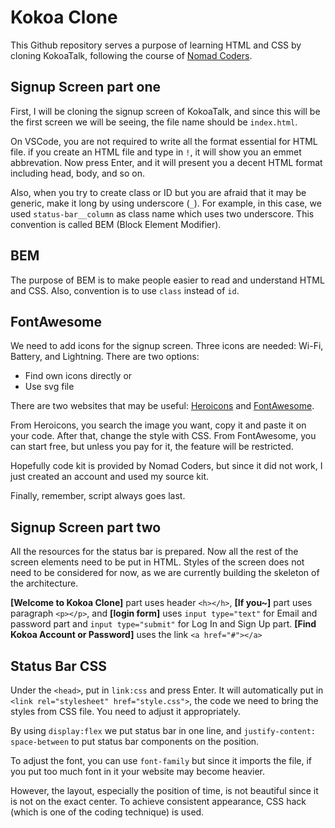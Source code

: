 # Kokoa Clone

This Github repository serves a purpose of learning HTML and CSS by cloning KokoaTalk, following the course of [Nomad Coders](https://nomadcoders.co/kokoa-clone). 

## Signup Screen part one

First, I will be cloning the signup screen of KokoaTalk, and since this will be the first screen we will be seeing, the file name should be `index.html`. 

On VSCode, you are not required to write all the format essential for HTML file. if you create an HTML file and type in `!`, it will show you an emmet abbrevation. Now press Enter, and it will present you a decent HTML format including head, body, and so on. 

Also, when you try to create class or ID but you are afraid that it may be generic, make it long by using underscore (`_`). For example, in this case, we used `status-bar__column` as class name which uses two underscore. This convention is called BEM (Block Element Modifier). 

## BEM

The purpose of BEM is to make people easier to read and understand HTML and CSS. Also, convention is to use `class` instead of `id`. 

## FontAwesome

We need to add icons for the signup screen. Three icons are needed: Wi-Fi, Battery, and Lightning. There are two options: 

- Find own icons directly or
- Use svg file

There are two websites that may be useful: [Heroicons](https://heroicons.com/) and [FontAwesome](https://fontawesome.com/).

From Heroicons, you search the image you want, copy it and paste it on your code. After that, change the style with CSS. From FontAwesome, you can start free, but unless you pay for it, the feature will be restricted. 

Hopefully code kit is provided by Nomad Coders, but since it did not work, I just created an account and used my source kit. 

Finally, remember, script always goes last. 

## Signup Screen part two

All the resources for the status bar is prepared. Now all the rest of the screen elements need to be put in HTML. Styles of the screen does not need to be considered for now, as we are currently building the skeleton of the architecture. 

**[Welcome to Kokoa Clone]** part uses header `<h></h>`, **[If you~]** part uses paragraph `<p></p>`, and **[login form]** uses `input type="text"` for Email and password part and `input type="submit"` for Log In and Sign Up part. **[Find Kokoa Account or Password]** uses the link `<a href="#"></a>`

## Status Bar CSS

Under the `<head>`, put in `link:css` and press Enter. It will automatically put in `<link rel="stylesheet" href="style.css">`, the code we need to bring the styles from CSS file. You need to adjust it appropriately. 

By using `display:flex` we put status bar in one line, and `justify-content: space-between` to put status bar components on the position. 

To adjust the font, you can use `font-family` but since it imports the file, if you put too much font in it your website may become heavier. 

However, the layout, especially the position of time, is not beautiful since it is not on the exact center. To achieve consistent appearance, CSS hack (which is one of the coding technique) is used. 
